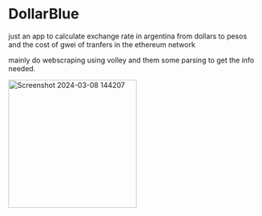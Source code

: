 # DollarBlue
just an app to calculate exchange rate in argentina from dollars to pesos and the cost of gwei of tranfers in the ethereum network


mainly do webscraping using volley and them some parsing to get the info needed.


<img width="256" alt="Screenshot 2024-03-08 144207" src="https://github.com/makiritare/DollarBlue/assets/6620387/4c6c25b7-4438-48bd-bf1d-59adc3435f04">
